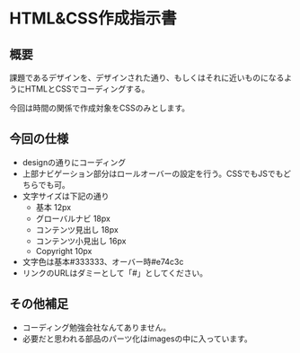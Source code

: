 # HTML&CSS作成指示書

## 概要

課題であるデザインを、デザインされた通り、もしくはそれに近いものになるようにHTMLとCSSでコーディングする。

今回は時間の関係で作成対象をCSSのみとします。

## 今回の仕様

* designの通りにコーディング
* 上部ナビゲーション部分はロールオーバーの設定を行う。CSSでもJSでもどちらでも可。
* 文字サイズは下記の通り
  * 基本 12px
  * グローバルナビ 18px
  * コンテンツ見出し 18px
  * コンテンツ小見出し 16px
  * Copyright 10px
* 文字色は基本#333333、オーバー時#e74c3c
* リンクのURLはダミーとして「#」としてください。


## その他補足

* コーディング勉強会社なんてありません。
* 必要だと思われる部品のパーツ化はimagesの中に入っています。